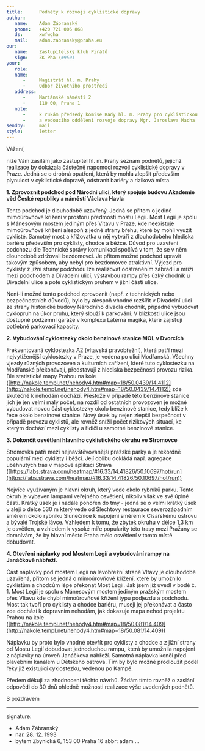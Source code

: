 ```yaml
---
title:      Podněty k rozvoji cyklistické dopravy
author:
   name:    Adam Zábranský
   phone:   +420 721 006 868
   ds:      xwfwgha
   mail:    adam.zabransky@praha.eu
our:
   name:    Zastupitelský klub Pirátů
   sign:    ZK Pha \#9501
your:
   role:    
   name:    
      -     Magistrát hl. m. Prahy
      -     Odbor životního prostředí
   address:
      -     Mariánské náměstí 2
      -     110 00, Praha 1
   note:
      -     k rukám předsedy komise Rady hl. m. Prahy pro cyklistickou dopravu Stanislava Kozubka
      -     a vedoucího oddělení rozvoje dopravy Mgr. Jaroslava Macha
sendby:     mail
style:      letter
---
```


Vážení,

níže Vám zasílám jako zastupitel hl. m. Prahy seznam podnětů, jejichž realizace by dokázala částečně napomoci rozvoji cyklistické dopravy v Praze. Jedná se o drobná opatření, která by mohla zlepšit především plynulost v cyklistické dopravě, odstranit bariéry a riziková místa. 

**1. Zprovoznit podchod pod Národní ulici, který spojuje budovu Akademie věd České republiky a náměstí Václava Havla**

Tento podchod je dlouhodobě uzavřený. Jedná se přitom o jediné mimoúrovňové křížení v prostoru předmostí mostu Legií. Most Legií je spolu s Mánesovým mostem jediným přes Vltavu v Praze, kde neexistuje mimoúrovňové křížení alespoň z jedné strany břehu, které by mohli využít cyklisté. Samotný most a křižovatka u něj vytváří z dlouhodobého hlediska bariéru především pro cyklisty, chodce a běžce. Důvod pro uzavření podchozu dle Technické správy komunikací spočívá v tom, že se v něm dlouhodobě zdržovali bezdomovci. Je přitom možné podchod upravit takovým způsobem, aby nebyl pro bezdomovce atraktivní. Výjezd pro cyklisty z jižní strany podchodu lze realizovat odstraněním zábradlí a mříží mezi podchodem a Divadelní ulicí, výstavbou rampy přes úzký chodník u Divadelní ulice a poté cyklistickým pruhem v jižní části ulice. 

Není-li možné tento podchod zprovoznit (např. z technických nebo bezpečnostních důvodů), bylo by alespoň vhodné rozšířit v Divadelní ulici ze strany historické budovy Národního divadla chodník, případně vybudovat cyklopruh na úkor pruhu, který slouží k parkování. V blízkosti ulice jsou dostupné podzemní garáže v komplexu Laterna magika, které zajišťují potřebné parkovací kapacity.

**2. Vybudování cyklostezky okolo benzinové stanice MOL v Dvorcích**

Frekventovaná cyklostezka A2 (vltavská pravobřežní), která patří mezi nejvytíženější cyklostezky v Praze, je vedena po ulici Modřanská. Všechny vjezdy různých provozoven a kulturních zařízení, které tuto cyklostezku na Modřanské překonávají, představují z hlediska bezpečnosti provozu rizika. Dle statistické mapy Prahou na kole ([http://nakole.templ.net/nehody4.htm#map=18/50.0439/14.4112](http://nakole.templ.net/nehody4.htm#map=18/50.0439/14.4112)) zde skutečně k nehodám dochází. Přestože v případě této benzinové stanice jich je jen velmi malý počet, na rozdíl od ostatních provozoven je možné vybudovat novou část cyklostezky okolo benzinové stanice, tedy blíže k řece okolo benzinové stanice. Nový úsek by nejen zlepšil bezpečnost v případě provozu cyklistů, ale rovněž snížil počet rizikových situací, ke kterým dochází mezi cyklisty a řidiči u samotné benzinové stanice.

**3. Dokončit osvětlení hlavního cyklistického okruhu ve Stromovce**

Stromovka patří mezi nejnavštěvovanější pražské parky a je rekordně populární mezi cyklisty i běžci. Její oblibu dokládá např. agregace uběhnutých tras v mapové aplikaci Strava ([https://labs.strava.com/heatmap/#16.33/14.41826/50.10697/hot/run](https://labs.strava.com/heatmap/#16.33/14.41826/50.10697/hot/run))

Nejvíce využívaným je hlavní okruh, který vede okolo rybníků parku. Tento okruh je vybaven lampami veřejného osvětlení, nikoliv však ve své úplné části. Krátký úsek je i nadále ponořen do tmy - jedná se o velmi krátký úsek v aleji o délce 530 m který vede od Šlechtovy restaurace severozápadním směrem okolo rybníku Slunečnice k napojení směrem k Císařskému ostrovu a bývalé Trojské lávce. Vzhledem k tomu, že zbytek okruhu v délce 1,3 km je osvětlen, a vzhledem k vysoké míře popularity této trasy mezi Pražany se domnívám, že by hlavní město Praha mělo osvětlení v tomto místě dobudovat. 

**4. Otevření náplavky pod Mostem Legií a vybudování rampy na Janáčkově nábřeží.**

Část náplavky pod mostem Legií na levobřežní straně Vltavy je dlouhodobě uzavřená, přitom se jedná o mimoúrovňové křížení, které by umožnilo cyklistům a chodcům lépe překonat Most Legií. Jak jsem již uvedl v bodě č. 1. Most Legií je spolu s Mánesovým mostem jediným pražským mostem přes Vltavu kde chybí mimoúrovňové křížení typu podjezdu a podchodu. Most tak tvoří pro cyklisty a chodce bariéru, musejí jej překonávat a často zde dochází k dopravním nehodám, jak dokazuje mapa nehod projektu Prahou na kole ([http://nakole.templ.net/nehody4.htm#map=18/50.081/14.409](http://nakole.templ.net/nehody4.htm#map=18/50.081/14.409))

Náplavku by proto bylo vhodné otevřít pro cyklisty a chodce a z jižní strany od Mostu Legií dobudovat jednoduchou rampu, která by umožnila napojení z náplavky na úroveň Janáčkova nábřeží. Samotná náplavka končí před plavebním kanálem u Dětského ostrova. Tím by bylo možné prodloužit podél řeky již existující cyklostezku, vedenou po Kampě. 

Předem děkuji za zhodnocení těchto návrhů. Žádám tímto rovněž o zaslání odpovědi do 30 dnů ohledně možnosti realizace výše uvedených podnětů.

S pozdravem

---
signature:
  - Adam Zábranský
  - nar. 28. 12. 1993
  - bytem Zbynická 6, 153 00 Praha 16
abbr:       adam
...
